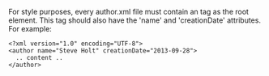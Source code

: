 For style purposes, every author.xml file must contain an <author> tag as the
root element. This tag should also have the 'name' and 'creationDate'
attributes. For example:

    <?xml version="1.0" encoding="UTF-8">
    <author name="Steve Holt" creationDate="2013-09-28">
      .. content ..
    </author>